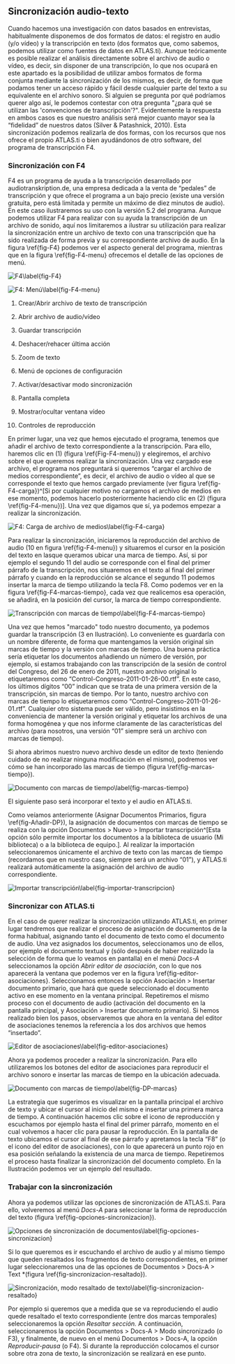 ## Sincronización audio-texto

Cuando hacemos una investigación con datos basados en entrevistas, habitualmente disponemos de dos formatos de datos: el registro en audio (y/o vídeo) y la transcripción en texto (dos formatos que, como sabemos, podemos utilizar como fuentes de datos en ATLAS.ti). Aunque teóricamente es posible realizar el análisis directamente sobre el archivo de audio o vídeo, es decir, sin disponer de una transcripción, lo que nos ocupará en este apartado es la posibilidad de utilizar ambos formatos de forma conjunta mediante la sincronización de los mismos, es decir, de forma que podamos tener un acceso rápido y fácil desde cualquier parte del texto a su equivalente en el archivo sonoro. Si alguien se pregunta por qué podríamos querer algo así, le podemos contestar con otra pregunta "¿para qué se utilizan las 'convenciones de transcripción'?". Evidentemente la respuesta en ambos casos es que nuestro análisis será mejor cuanto mayor sea la “fidelidad” de nuestros datos (Silver & Patashnick, 2010). Esta sincronización podemos realizarla de dos formas, con los recursos que nos ofrece el propio ATLAS.ti o bien ayudándonos de otro software, del programa de transcripción F4.

### Sincronización con F4

F4 es un programa de ayuda a la transcripción desarrollado por audiotranskription.de, una empresa dedicada a la venta de “pedales” de transcripción y que ofrece el programa a un bajo precio (existe una versión gratuita, pero está limitada y permite un máximo de diez minutos de audio). En este caso ilustraremos su uso con la versión 5.2 del programa. Aunque podemos utilizar F4 para realizar con su ayuda la transcripción de un archivo de sonido, aquí nos limitaremos a ilustrar su utilización para realizar la sincronización entre un archivo de texto con una transcripción que ha sido realizada de forma previa y su correspondiente archivo de audio. En la figura \ref{fig-F4} podemos ver el aspecto general del programa, mientras que en la figura \ref{fig-F4-menu} ofrecemos el detalle de las opciones de menú.

![F4\label{fig-F4}](images/image-041.png)

![F4: Menú\label{fig-F4-menu}](images/image-042.png)

1. Crear/Abrir archivo de texto de transcripción

2. Abrir archivo de audio/vídeo

3. Guardar transcripción

4. Deshacer/rehacer última acción

5. Zoom de texto

6. Menú de opciones de configuración

7. Activar/desactivar modo sincronización

8. Pantalla completa

9. Mostrar/ocultar ventana vídeo

10. Controles de reproducción

En primer lugar, una vez que hemos ejecutado el programa, tenemos que añadir el archivo de texto correspondiente a la transcripción. Para ello, haremos clic en (1) (figura \ref{Fig-F4-menu}) y elegiremos, el archivo sobre el que queremos realizar la sincronización. Una vez cargado ese archivo, el programa nos preguntará si queremos “cargar el archivo de medios correspondiente”, es decir, el archivo de audio o vídeo al que se corresponde el texto que hemos cargado previamente (ver figura \ref{fig-F4-carga})^[Si por cualquier motivo no cargamos el archivo de medios en ese momento, podemos hacerlo posteriormente haciendo clic en (2) (figura \ref{fig-F4-menu})]. Una vez que digamos que sí, ya podemos empezar a realizar la sincronización.

![F4: Carga de archivo de medios\label{fig-F4-carga}](images/image-043.png)

Para realizar la sincronización, iniciaremos la reproducción del archivo de audio (10 en figura \ref{fig-F4-menu}) y situaremos el cursor en la posición del texto en lasque queramos ubicar una marca de tiempo. Así, si por ejemplo el segundo 11 del audio se corresponde con el final del primer párrafo de la transcripción, nos situaremos en el texto al final del primer párrafo y cuando en la reproducción se alcance el segundo 11 podemos insertar la marca de tiempo utilizando la tecla F8. Como podemos ver en la figura \ref{fig-F4-marcas-tiempo}, cada vez que realicemos esa operación, se añadirá, en la posición del cursor, la marca de tiempo correspondiente.

![Transcripción con marcas de tiempo\label{fig-F4-marcas-tiempo}](images/image-044.png)

Una vez que hemos "marcado" todo nuestro documento, ya podemos guardar la transcripción (3 en Ilustración). Lo conveniente es guardarla con un nombre diferente, de forma que mantengamos la versión original sin marcas de tiempo y la versión con marcas de tiempo. Una buena práctica sería etiquetar los documentos añadiendo un número de versión, por ejemplo, si estamos trabajando con las transcripción de la sesión de control del Congreso, del 26 de enero de 2011, nuestro archivo original lo etiquetaremos como “Control-Congreso-2011-01-26-00.rtf”. En este caso, los últimos dígitos “00” indican que se trata de una primera versión de la transcripción, sin marcas de tiempo. Por lo tanto, nuestro archivo con marcas de tiempo lo etiquetaremos como “Control-Congreso-2011-01-26-01.rtf”. Cualquier otro sistema puede ser válido, pero insistimos en la conveniencia de mantener la versión original y etiquetar los archivos de una forma homogénea y que nos informe claramente de las características del archivo (para nosotros, una versión “01” siempre será un archivo con marcas de tiempo).

Si ahora abrimos nuestro nuevo archivo desde un editor de texto (teniendo cuidado de no realizar ninguna modificación en el mismo), podremos ver cómo se han incorporado las marcas de tiempo (figura \ref{fig-marcas-tiempo}).

![Documento con marcas de tiempo\label{fig-marcas-tiempo}](images/image-045.png)

El siguiente paso será incorporar el texto y el audio en ATLAS.ti.

Como veíamos anteriormente (Asignar Documentos Primarios, figura \ref{fig-Añadir-DP}), la asignación de documentos con marcas de tiempo se realiza con la opción Documentos &gt; Nuevo &gt; Importar transcripción^[Esta opción sólo permite importar los documentos a la biblioteca de usuario (Mi biblioteca) o a la biblioteca de equipo.]*.* Al realizar la importación seleccionaremos únicamente el archivo de texto con las marcas de tiempo (recordamos que en nuestro caso, siempre será un archivo “01”), y ATLAS.ti realizará automáticamente la asignación del archivo de audio correspondiente.

![Importar transcripción\label{fig-importar-transcripcion}](images/image-046.png)

### Sincronizar con **ATLAS.ti**

En el caso de querer realizar la sincronización utilizando ATLAS.ti, en primer lugar tendremos que realizar el proceso de asignación de documentos de la forma habitual, asignando tanto el documento de texto como el documento de audio. Una vez asignados los documentos, seleccionamos uno de ellos, por ejemplo el documento textual y (sólo después de haber realizado la selección de forma que lo veamos en pantalla) en el menú *Docs-A* seleccionamos la opción *Abrir editor de asociación*, con lo que nos aparecerá la ventana que podemos ver en la figura \ref{fig-editor-asociaciones}. Seleccionamos entonces la opción Asociación &gt; Insertar documento primario, que hará que quede seleccionado el documento activo en ese momento en la ventana principal. Repetiremos el mismo proceso con el documento de audio (activación del documento en la pantalla principal, y Asociación &gt; Insertar documento primario). Si hemos realizado bien los pasos, observaremos que ahora en la ventana del editor de asociaciones tenemos la referencia a los dos archivos que hemos “insertado”.

![Editor de asociaciones\label{fig-editor-asociaciones}](images/image-047.png)

Ahora ya podemos proceder a realizar la sincronización. Para ello utilizaremos los botones del editor de asociaciones para reproducir el archivo sonoro e insertar las marcas de tiempo en la ubicación adecuada.

![Documento con marcas de tiempo\label{fig-DP-marcas}](images/image-048.png)

La estrategia que sugerimos es visualizar en la pantalla principal el archivo de texto y ubicar el cursor al inicio del mismo e insertar una primera marca de tiempo. A continuación hacemos clic sobre el icono de reproducción y escuchamos por ejemplo hasta el final del primer párrafo, momento en el cual volvemos a hacer clic para pausar la reproducción. En la pantalla de texto ubicamos el cursor al final de ese párrafo y apretamos la tecla “F8” (o el icono del editor de asociaciones), con lo que aparecerá un punto rojo en esa posición señalando la existencia de una marca de tiempo. Repetiremos el proceso hasta finalizar la sincronización del documento completo. En la Ilustración podemos ver un ejemplo del resultado.

### Trabajar con la sincronización

Ahora ya podemos utilizar las opciones de sincronización de ATLAS.ti. Para ello, volveremos al menú *Docs-A* para seleccionar la forma de reproducción del texto (figura \ref{fig-opciones-sincronizacion}).

![Opciones de sincronización de documentos\label{fig-opciones-sincronizacion}](images/image-049.png)

Si lo que queremos es ir escuchando el archivo de audio y al mismo tiempo que queden resaltados los fragmentos de texto correspondientes, en primer lugar seleccionaremos una de las opciones de Documentos &gt; Docs-A &gt; Text *(figura \ref{fig-sincronizacion-resaltado}).

![Sincronización, modo resaltado de texto\label{fig-sincronizacion-resaltado}](images/image-050.png)

Por ejemplo si queremos que a medida que se va reproduciendo el audio quede resaltado el texto correspondiente (entre dos marcas temporales) seleccionaremos la opción *Resaltar sección.* A continuación, seleccionaremos la opción Documentos &gt; Docs-A &gt; Modo sincronizado (o F3), y finalmente, de nuevo en el menú Documentos &gt; Docs-A, la opción *Reproducir-pausa* (o F4). Si durante la reproducción colocamos el cursor sobre otra zona de texto, la sincronización se realizará en ese punto.

